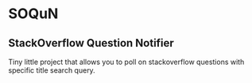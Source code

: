 # SOQuN

## StackOverflow Question Notifier

Tiny little project that allows you to poll on stackoverflow questions with
specific title search query.